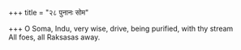 +++
title = "२८ पुनानः सोम"

+++
O Soma, Indu, very wise, drive, being purified, with thy stream  
     All foes, all Raksasas away.